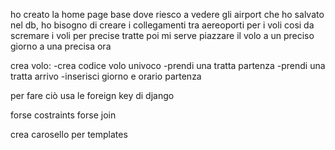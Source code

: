 ho creato la home page base dove riesco a vedere gli airport che ho salvato nel db,
ho bisogno di creare i collegamenti tra aereoporti per i voli cosi da scremare i voli per precise tratte
poi mi serve piazzare il volo a un preciso giorno a una precisa ora

crea volo:
-crea codice volo univoco
-prendi una tratta partenza
-prendi una tratta arrivo
-inserisci giorno e orario partenza


per fare ciò usa le foreign key di django

forse costraints 
forse join

crea carosello per templates